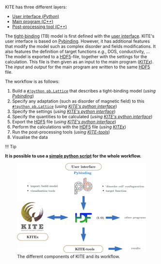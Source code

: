 KITE has three different layers:

* [User interface (*Python*)][kitepython]
* [Main program (*C++*)][kitex]
* [Post-processing tool (*C++*)][kitetools]
 
The [tight-binding][tightbinding] (TB) model is first defined with the [user interface][kitepython].
KITE's user interface is based on [Pybinding]. However,
it has additional features that modify the model such as complex disorder and fields modifications. It also features the definition of target functions *e.g*., DOS, conductivity, ... 
The model is exported to a [HDF5]-file, together with the settings for the calculation.
This file is then given as an input to the main program (*[KITEx][kitex]*).
The *input* and *output* for the main program are written to the same [HDF5] file.

The workflow is as follows:

1. Build a [`#!python pb.Lattice`][lattice] that describes a tight-binding model (*using [Pybinding]*)
2. Specify any adaptation (such as disorder of magnetic field) to this [`#!python pb.Lattice`][lattice] (*using [KITE's python interface][kitepython]*)
3. Specify the settings (*using [KITE's python interface][kitepython]*)
4. Specify the quantities to be calculated (*using [KITE's python interface][kitepython]*)
5. Export the [HDF5] file (*using [KITE's python interface][kitepython]*)
6. Perform the calculations with the [HDF5] file (*using [KITEx][kitex]*)
7. Run the post-processing tools (*using [KITE-tools][kitetools]*)
8. Visualise the data

!!! Tip

**It is possible to use a [simple python script][script] for the whole workflow.** 

<div>
  <figure>
    <img src="../../assets/images/getting_started/schematic_kite.png" width="600px" />
    <figcaption>The different components of KITE and its workflow.</figcaption>
  </figure>
</div>

[HDF5]: https://www.hdfgroup.org
[Pybinding]: https://docs.pybinding.site/en/stable
[lattice]: https://docs.pybinding.site/en/stable/_api/pybinding.Lattice.html
[script]: index.md
[tightbinding]: ../documentation/tight_binding.md

[kitepython]: ../api/kite.md
[kitex]: ../api/kitex.md
[kitetools]: ../api/kite-tools.md
